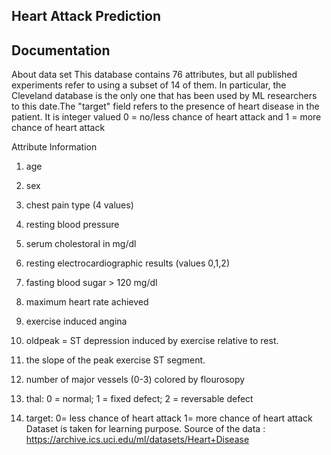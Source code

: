 
## Heart Attack Prediction



## Documentation

About data set
This database contains 76 attributes, but all published experiments refer to using a subset of 14 of them. In particular, the Cleveland database is the only one that has been used by ML researchers to
this date.The "target" field refers to the presence of heart disease in the patient. It is integer valued 0 = no/less chance of heart attack and 1 = more chance of heart attack

Attribute Information
1) age
2) sex
3) chest pain type (4 values)
4) resting blood pressure
5) serum cholestoral in mg/dl
6) resting electrocardiographic results (values 0,1,2)

7) fasting blood sugar > 120 mg/dl

8) maximum heart rate achieved
9) exercise induced angina

10) oldpeak = ST depression induced by exercise relative to rest.

11) the slope of the peak exercise ST segment.

12) number of major vessels (0-3) colored by flourosopy
13) thal: 0 = normal; 1 = fixed defect; 2 = reversable defect
14) target: 0= less chance of heart attack 1= more chance of heart attack
Dataset is taken for learning purpose. Source of the data : https://archive.ics.uci.edu/ml/datasets/Heart+Disease

